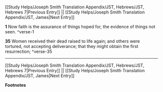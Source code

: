 [[Study Helps/Joseph Smith Translation Appendix/JST, Hebrews/JST, Hebrews 7|Previous Entry]]  ||  [[Study Helps/Joseph Smith Translation Appendix/JST, James|Next Entry]]

**1**  Now faith is the assurance of things hoped for, the evidence of things not seen. ^verse-1

**35**  Women received their dead raised to life again; and others were tortured, not accepting deliverance; that they might obtain the first resurrection; ^verse-35


---
[[Study Helps/Joseph Smith Translation Appendix/JST, Hebrews/JST, Hebrews 7|Previous Entry]]  ||  [[Study Helps/Joseph Smith Translation Appendix/JST, James|Next Entry]]


**Footnotes**
